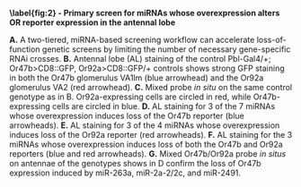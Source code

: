 **\label{fig:2} - Primary screen for miRNAs whose overexpression alters OR reporter expression in the antennal lobe**

**A.** A two-tiered, miRNA-based screening workflow can accelerate loss-of-function genetic screens by limiting the number of necessary gene-specific RNAi crosses. **B.** Antennal lobe (AL) staining of the control Pbl-Gal4/+; Or47b>CD8::GFP, Or92a>CD8::GFP/+ controls shows strong GFP staining in both the Or47b glomerulus VA1lm (blue arrowhead) and the Or92a glomerulus VA2 (red arrowhead). **C.** Mixed probe *in situ* on the same control genotype as in B. Or92a-expressing cells are circled in red, while Or47b-expressing cells are circled in blue. **D.** AL staining for 3 of the 7 miRNAs whose overexpression induces loss of the Or47b reporter (blue arrowheads). **E.** AL staining for 3 of the 4 miRNAs whose overexpression induces loss of the Or92a reporter (red arrowheads). **F.** AL staining for the 3 miRNAs whose overexpression induces loss of both the Or47b and Or92a reporters (blue and red arrowheads). **G.** Mixed Or47b/Or92a probe *in situs* on antennae of the genotypes shows in D confirm the loss of Or47b expression induced by miR-263a, miR-2a-2/2c, and miR-2491.
